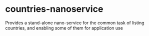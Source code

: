 # countries-nanoservice
Provides a stand-alone nano-service for the common task of listing countries, and enabling some of them for application use
